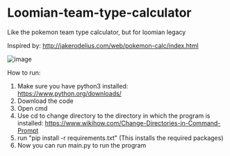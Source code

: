 # Loomian-team-type-calculator
Like the pokemon team type calculator, but for loomian legacy

Inspired by: http://jakerodelius.com/web/pokemon-calc/index.html

![image](https://github.com/xlightningstar/Loomian-team-type-calculator/assets/97979893/9e664efa-7348-4340-8f48-983724dedaa7)

How to run:
1. Make sure you have python3 installed: https://www.python.org/downloads/
2. Download the code
3. Open cmd
4. Use cd to change directory to the directory in which the program is installed: https://www.wikihow.com/Change-Directories-in-Command-Prompt
5. run "pip install -r requirements.txt" (This installs the required packages)
6. Now you can run main.py to run the program
